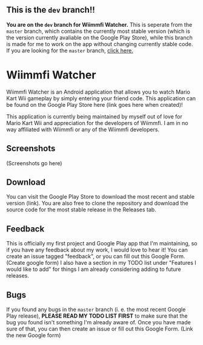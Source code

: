 ## This is the `dev` branch!!
**You are on the `dev` branch for Wiimmfi Watcher.** This is seperate from the `master` branch, which contains the currently most stable version (which is the version currently avaliable on the Google Play Store), while this branch is made for me to work on the app without changing currently stable code. If you are looking for the `master` branch, [click here.](https://github.com/brysonsteck/wiimmfi-watcher/tree/master)

# Wiimmfi Watcher

Wiimmfi Watcher is an Android application that allows you to watch Mario Kart Wii gameplay by simply entering your friend code. This application can be found on the Google Play Store here (link goes here when created)!

This application is currently being maintained by myself out of love for Mario Kart Wii and appreciation for the developers of Wiimmfi. I am in no way affiliated with Wiimmfi or any of the Wiimmfi developers.

## Screenshots

(Screenshots go here)

## Download

You can visit the Google Play Store to download the most recent and stable version (link). You are also free to clone the repository and download the source code for the most stable release in the Releases tab. 

## Feedback

This is officially my first project and Google Play app that I'm maintaining, so if you have any feedback about my work, I would love to hear it! You can create an issue tagged "feedback", or you can fill out this Google Form. (Create google form) I also have a section in my TODO list under "Features I would like to add" for things I am already considering adding to future releases.

## Bugs

If you found any bugs in the `master` branch (i. e. the most recent Google Play release), **PLEASE READ MY TODO LIST FIRST** to make sure that the bug you found isn't something I'm already aware of. Once you have made sure of that, you can then create an issue or fill out this Google Form. (Link the new Google form)
